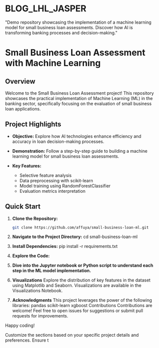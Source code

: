 # BLOG_LHL_JASPER
"Demo repository showcasing the implementation of a machine learning model for small business loan assessments. Discover how AI is transforming banking processes and decision-making."
# Small Business Loan Assessment with Machine Learning

## Overview

Welcome to the Small Business Loan Assessment project! This repository showcases the practical implementation of Machine Learning (ML) in the banking sector, specifically focusing on the evaluation of small business loan applications.

## Project Highlights

- **Objective:** Explore how AI technologies enhance efficiency and accuracy in loan decision-making processes.
  
- **Demonstration:** Follow a step-by-step guide to building a machine learning model for small business loan assessments.

- **Key Features:**
  - Selective feature analysis
  - Data preprocessing with scikit-learn
  - Model training using RandomForestClassifier
  - Evaluation metrics interpretation
  
## Quick Start

1. **Clone the Repository:**
   ```bash
   git clone https://github.com/affuya/small-business-loan-ml.git

2. **Navigate to the Project Directory:**
cd small-business-loan-ml

3. **Install Dependencies:**
pip install -r requirements.txt

4. **Explore the Code:**

5. **Dive into the Jupyter notebook or Python script to understand each step in the ML model implementation.**
6. **Visualizations**
Explore the distribution of key features in the dataset using Matplotlib and Seaborn. Visualizations are available in the Visualizations Notebook.

7. **Acknowledgments**
This project leverages the power of the following libraries:
pandas
scikit-learn
xgboost
Contributions
Contributions are welcome! Feel free to open issues for suggestions or submit pull requests for improvements.

Happy coding!

Customize the sections based on your specific project details and preferences. Ensure t

